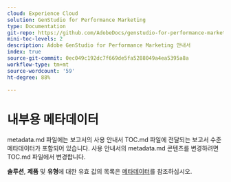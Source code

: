 ```yaml
---
cloud: Experience Cloud
solution: GenStudio for Performance Marketing
type: Documentation
git-repo: https://github.com/AdobeDocs/genstudio-for-performance-marketing.ko-KR
mini-toc-levels: 2
description: Adobe GenStudio for Performance Marketing 안내서
index: true
source-git-commit: 0ec049c192dc7f669de5fa5288049a4ea5395a8a
workflow-type: tm+mt
source-wordcount: '59'
ht-degree: 88%

---
```



# 내부용 메타데이터

metadata.md 파일에는 보고서의 사용 안내서 TOC.md 파일에 전달되는 보고서 수준 메타데이터가 포함되어 있습니다. 사용 안내서의 metadata.md 콘텐츠를 변경하려면 TOC.md 파일에서 변경합니다.

**솔루션**, **제품** 및 **유형**&#x200B;에 대한 유효 값의 목록은 [메타데이터](https://experienceleague.adobe.com/docs/authoring-guide-exl/using/editing/user-guide-setup/metadata.html)를 참조하십시오.
